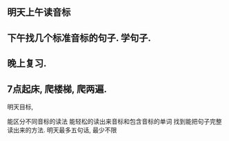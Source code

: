## 明天上午读音标
## 下午找几个标准音标的句子. 学句子. 
## 晚上复习. 
## 7点起床, 爬楼梯, 爬两遍. 

明天目标, 

能区分不同音标的读法
能轻松的读出来音标和包含音标的单词
找到能把句子完整读出来的方法.
明天最多五句话, 最少不限
